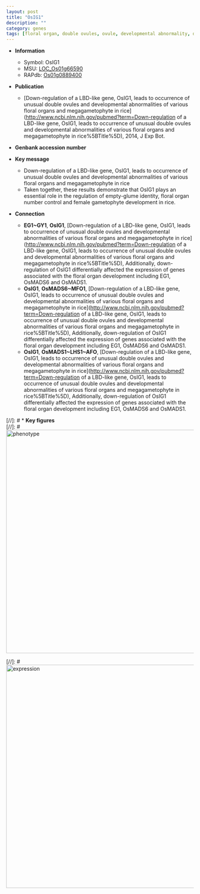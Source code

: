 ```yaml
---
layout: post
title: "OsIG1"
description: ""
category: genes
tags: [floral organ, double ovules, ovule, developmental abnormality, development, floral, megagametophyte, empty-glume identity, floral organ number control, female gametophyte development]
---
```


* **Information**  
    + Symbol: OsIG1  
    + MSU: [LOC_Os01g66590](http://rice.plantbiology.msu.edu/cgi-bin/ORF_infopage.cgi?orf=LOC_Os01g66590)  
    + RAPdb: [Os01g0889400](http://rapdb.dna.affrc.go.jp/viewer/gbrowse_details/irgsp1?name=Os01g0889400)  

* **Publication**  
    + [Down-regulation of a LBD-like gene, OsIG1, leads to occurrence of unusual double ovules and developmental abnormalities of various floral organs and megagametophyte in rice](http://www.ncbi.nlm.nih.gov/pubmed?term=Down-regulation of a LBD-like gene, OsIG1, leads to occurrence of unusual double ovules and developmental abnormalities of various floral organs and megagametophyte in rice%5BTitle%5D), 2014, J Exp Bot.

* **Genbank accession number**  

* **Key message**  
    + Down-regulation of a LBD-like gene, OsIG1, leads to occurrence of unusual double ovules and developmental abnormalities of various floral organs and megagametophyte in rice
    + Taken together, these results demonstrate that OsIG1 plays an essential role in the regulation of empty-glume identity, floral organ number control and female gametophyte development in rice.

* **Connection**  
    + __EG1~GY1__, __OsIG1__, [Down-regulation of a LBD-like gene, OsIG1, leads to occurrence of unusual double ovules and developmental abnormalities of various floral organs and megagametophyte in rice](http://www.ncbi.nlm.nih.gov/pubmed?term=Down-regulation of a LBD-like gene, OsIG1, leads to occurrence of unusual double ovules and developmental abnormalities of various floral organs and megagametophyte in rice%5BTitle%5D), Additionally, down-regulation of OsIG1 differentially affected the expression of genes associated with the floral organ development including EG1, OsMADS6 and OsMADS1.
    + __OsIG1__, __OsMADS6~MFO1__, [Down-regulation of a LBD-like gene, OsIG1, leads to occurrence of unusual double ovules and developmental abnormalities of various floral organs and megagametophyte in rice](http://www.ncbi.nlm.nih.gov/pubmed?term=Down-regulation of a LBD-like gene, OsIG1, leads to occurrence of unusual double ovules and developmental abnormalities of various floral organs and megagametophyte in rice%5BTitle%5D), Additionally, down-regulation of OsIG1 differentially affected the expression of genes associated with the floral organ development including EG1, OsMADS6 and OsMADS1.
    + __OsIG1__, __OsMADS1~LHS1~AFO__, [Down-regulation of a LBD-like gene, OsIG1, leads to occurrence of unusual double ovules and developmental abnormalities of various floral organs and megagametophyte in rice](http://www.ncbi.nlm.nih.gov/pubmed?term=Down-regulation of a LBD-like gene, OsIG1, leads to occurrence of unusual double ovules and developmental abnormalities of various floral organs and megagametophyte in rice%5BTitle%5D), Additionally, down-regulation of OsIG1 differentially affected the expression of genes associated with the floral organ development including EG1, OsMADS6 and OsMADS1.

[//]: # * **Key figures**  
[//]: # <img src="http://funRiceGenes.github.io/images/OsIG1.pheno.png" alt="phenotype"  style="width: 600px;"/>

[//]: # <img src="http://funRiceGenes.github.io/images/OsIG1.exp.png" alt="expression"  style="width: 600px;"/>


